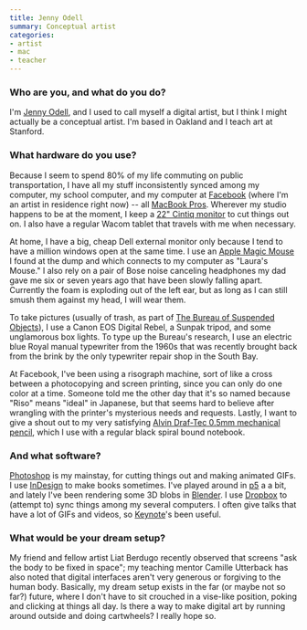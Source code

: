```yaml
---
title: Jenny Odell
summary: Conceptual artist
categories:
- artist
- mac
- teacher
---
```


### Who are you, and what do you do?

I'm [Jenny Odell](http://www.jennyodell.com/ "Jenny's website."), and I used to call myself a digital artist, but I think I might actually be a conceptual artist. I'm based in Oakland and I teach art at Stanford.

### What hardware do you use?

Because I seem to spend 80% of my life commuting on public transportation, I have all my stuff inconsistently synced among my computer, my school computer, and my computer at [Facebook][] (where I'm an artist in residence right now) -- all [MacBook Pros][macbook-pro]. Wherever my studio happens to be at the moment, I keep a [22" Cintiq monitor][cintiq] to cut things out on. I also have a regular Wacom tablet that travels with me when necessary.

At home, I have a big, cheap Dell external monitor only because I tend to have a million windows open at the same time. I use an [Apple Magic Mouse][magic-mouse] I found at the dump and which connects to my computer as "Laura's Mouse." I also rely on a pair of Bose noise canceling headphones my dad gave me six or seven years ago that have been slowly falling apart. Currently the foam is exploding out of the left ear, but as long as I can still smush them against my head, I will wear them.

To take pictures (usually of trash, as part of [The Bureau of Suspended Objects](http://www.jennyodell.com/bso.html "Jenny's archive of things passing through SF's dump.")), I use a Canon EOS Digital Rebel, a Sunpak tripod, and some unglamorous box lights. To type up the Bureau's research, I use an electric blue Royal manual typewriter from the 1960s that was recently brought back from the brink by the only typewriter repair shop in the South Bay.

At Facebook, I've been using a risograph machine, sort of like a cross between a photocopying and screen printing, since you can only do one color at a time. Someone told me the other day that it's so named because "Riso" means "ideal" in Japanese, but that seems hard to believe after wrangling with the printer's mysterious needs and requests. 
Lastly, I want to give a shout out to my very satisfying [Alvin Draf-Tec 0.5mm mechanical pencil][draf-tec-retrac], which I use with a regular black spiral bound notebook.

### And what software?

[Photoshop][] is my mainstay, for cutting things out and making animated GIFs. I use [InDesign][] to make books sometimes. I've played around in [p5][p5js] a a bit, and lately I've been rendering some 3D blobs in [Blender][]. I use [Dropbox][] to (attempt to) sync things among my several computers. I often give talks that have a lot of GIFs and videos, so [Keynote][]'s been useful.

### What would be your dream setup?

My friend and fellow artist Liat Berdugo recently observed that screens "ask the body to be fixed in space"; my teaching mentor Camille Utterback has also noted that digital interfaces aren't very generous or forgiving to the human body. Basically, my dream setup exists in the far (or maybe not so far?) future, where I don't have to sit crouched in a vise-like position, poking and clicking at things all day. Is there a way to make digital art by running around outside and doing cartwheels? I really hope so.

[cintiq]: https://www.wacom.com/en/us/cintiq "A computer screen you can draw on."
[draf-tec-retrac]: https://www.amazon.com/Alvin-Draf-Tec-Retrac-Mechanical-Pencil/dp/B00PWUAXAA "A mechanical pencil."
[macbook-pro]: https://www.apple.com/macbook-pro/ "A laptop."
[magic-mouse]: https://www.apple.com/magicmouse/ "A multi-touch mouse."
[blender]: https://www.blender.org/ "A free, open-source 3D renderer."
[dropbox]: https://www.dropbox.com/ "Online syncing and storage."
[facebook]: https://www.facebook.com/ "A social networking site."
[indesign]: https://www.adobe.com/products/indesign.html "A desktop/web publishing application."
[keynote]: https://www.apple.com/keynote/ "Presentation software for the Mac."
[p5js]: https://p5js.org/ "A Javascript library based on Processing."
[photoshop]: https://www.adobe.com/products/photoshop.html "A bitmap image editor."
